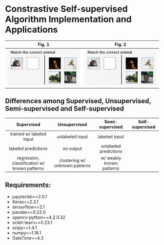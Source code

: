 # Constrastive Self-supervised Algorithm Implementation and Applications 

   Fig. 1                     |   Fig. 2
:----------------------------:|:------------------------------:
![](./imgs/demo_simclr_1.png) | ![](./imgs/demo_simclr_2.gif)

## Differences among Supervised, Unsupervised, Semi-supervised and Self-supervised

  Supervised | Unsupervised | Semi-supervised | Self-supervised 
:-----------:|:------------:|:---------------:|:---------------:
trained w/ labeled input | unlabeled input | labeled input | 
labeled predictions | no output | unlabeled predictions | 
regression, classification w/ known patterns | clustering w/ unknown patterns | w/ weakly known patterns  |


## Requirements:
  
  * jupyterlab==2.0.1
  * Keras==2.3.1
  * tensorflow==2.1
  * pandas==0.22.0
  * opencv-python==4.2.0.32
  * scikit-learn==0.23.1
  * scipy==1.4.1
  * numpy==1.18.1
  * DateTime==4.3
